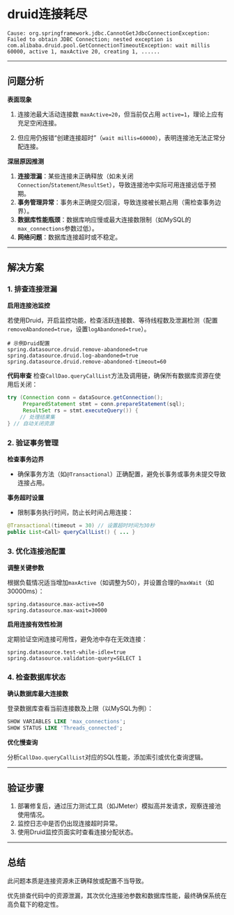 # druid连接耗尽

```log
Cause: org.springframework.jdbc.CannotGetJdbcConnectionException: Failed to obtain JDBC Connection; nested exception is com.alibaba.druid.pool.GetConnectionTimeoutException: wait millis 60000, active 1, maxActive 20, creating 1, ......
```

---

## 问题分析

**表面现象**

1. 连接池最大活动连接数 `maxActive=20`，但当前仅占用 `active=1`，理论上应有充足空闲连接。

2. 但应用仍报错“创建连接超时”（`wait millis=60000`），表明连接池无法正常分配连接。

**深层原因推测**

1. **连接泄漏**：某些连接未正确释放（如未关闭`Connection`/`Statement`/`ResultSet`），导致连接池中实际可用连接远低于预期。
2. **事务管理异常**：事务未正确提交/回滚，导致连接被长期占用（需检查事务边界）。
3. **数据库性能瓶颈**：数据库响应慢或最大连接数限制（如MySQL的`max_connections`参数过低）。
4. **网络问题**：数据库连接超时或不稳定。

---

## 解决方案

### 1. 排查连接泄漏

**启用连接池监控**

若使用Druid，开启监控功能，检查活跃连接数、等待线程数及泄漏检测（配置`removeAbandoned=true`，设置`logAbandoned=true`）。

```properties
# 示例Druid配置
spring.datasource.druid.remove-abandoned=true
spring.datasource.druid.log-abandoned=true
spring.datasource.druid.remove-abandoned-timeout=60
```

**代码审查**
检查`CallDao.queryCallList`方法及调用链，确保所有数据库资源在使用后关闭：

```java
try (Connection conn = dataSource.getConnection();
     PreparedStatement stmt = conn.prepareStatement(sql);
     ResultSet rs = stmt.executeQuery()) {
    // 处理结果集
} // 自动关闭资源
```

### 2. 验证事务管理

**检查事务边界**

- 确保事务方法（如`@Transactional`）正确配置，避免长事务或事务未提交导致连接占用。

**事务超时设置**

- 限制事务执行时间，防止长时间占用连接：

```java
@Transactional(timeout = 30) // 设置超时时间为30秒
public List<Call> queryCallList() { ... }
```

### 3. 优化连接池配置

**调整关键参数**

根据负载情况适当增加`maxActive`（如调整为50），并设置合理的`maxWait`（如30000ms）：

```properties
spring.datasource.max-active=50
spring.datasource.max-wait=30000
```

**启用连接有效性检测**

定期验证空闲连接可用性，避免池中存在无效连接：

```properties
spring.datasource.test-while-idle=true
spring.datasource.validation-query=SELECT 1
```

### 4. 检查数据库状态

**确认数据库最大连接数**

登录数据库查看当前连接数及上限（以MySQL为例）：

```sql
SHOW VARIABLES LIKE 'max_connections';
SHOW STATUS LIKE 'Threads_connected';
```

**优化慢查询**

分析`CallDao.queryCallList`对应的SQL性能，添加索引或优化查询逻辑。

---

## 验证步骤

1. 部署修复后，通过压力测试工具（如JMeter）模拟高并发请求，观察连接池使用情况。
2. 监控日志中是否仍出现连接超时异常。
3. 使用Druid监控页面实时查看连接分配状态。

---

## 总结

此问题本质是连接资源未正确释放或配置不当导致。

优先排查代码中的资源泄漏，其次优化连接池参数和数据库性能，最终确保系统在高负载下的稳定性。